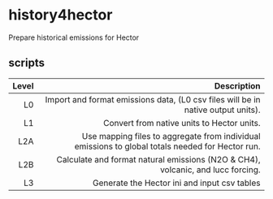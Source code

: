 # history4hector

Prepare historical emissions for Hector 

## scripts 

| Level|                                                              Description|
|----:|------------------------------------------------------------------------:|
|L0 | Import and format emissions data, (L0 csv files will be in native output units).|
|L1 | Convert from native units to Hector units. | 
|L2A | Use mapping files to aggregate from individual emissions to global totals needed for Hector run. | 
|L2B | Calculate and format natural emissions (N2O & CH4), volcanic, and lucc forcing. | 
|L3 | Generate the Hector ini and input csv tables | 

